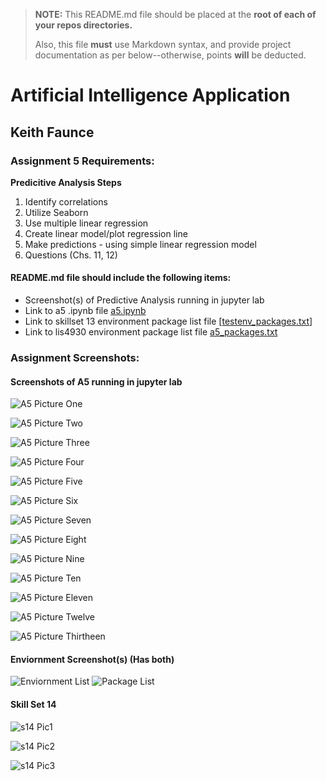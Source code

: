 > **NOTE:** This README.md file should be placed at the **root of each of your repos directories.**
>
>Also, this file **must** use Markdown syntax, and provide project documentation as per below--otherwise, points **will** be deducted.
>

# Artificial Intelligence Application

## Keith Faunce

### Assignment 5 Requirements:

**Predicitive Analysis Steps**

1. Identify correlations
2. Utilize Seaborn
3. Use multiple linear regression
4. Create linear model/plot regression line
5. Make predictions - using simple linear regression model
6. Questions (Chs. 11, 12)

#### README.md file should include the following items:

* Screenshot(s) of Predictive Analysis running in jupyter lab
* Link to a5 .ipynb file [a5.ipynb](a5.ipynb "A5 jupyter notebook")
* Link to skillset 13 environment package list file [[testenv_packages.txt](conda_env/pack_list_r.txt.txt)]
* Link to lis4930 environment package list file [a5_packages.txt](conda_env/a5_packages.txt)


### Assignment Screenshots:

#### Screenshots of A5 running in jupyter lab 

![A5 Picture One](img5/a5_p1.PNG)

![A5 Picture Two](img5/a5_p2.PNG)

![A5 Picture Three](img5/a5_p3.PNG)

![A5 Picture Four](img5/a5_p4.PNG)

![A5 Picture Five](img5/a5_p5.PNG)

![A5 Picture Six](img5/a5_p6.PNG)

![A5 Picture Seven](img5/a5_p7.PNG)

![A5 Picture Eight](img5/a5_p8.PNG)

![A5 Picture Nine](img5/a5_p9.PNG)

![A5 Picture Ten](img5/a5_p10.PNG)

![A5 Picture Eleven](img5/a5_p11.PNG)

![A5 Picture Twelve](img5/a5_p12.PNG)

![A5 Picture Thirtheen](img5/a5_p13.PNG)


#### Enviornment Screenshot(s) (Has both)

![Enviornment List](testenv_env_list.PNG)
![Package List](img5/package_env_pic.PNG)


#### Skill Set 14

![s14 Pic1](img5/s14_p1.PNG)   

![s14 Pic2](img5/s14_p2.PNG)   

![s14 Pic3](img5/s14_p3.PNG)  
